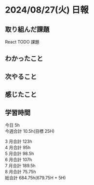 # 2024/08/27(火) 日報

## 取り組んだ課題

React TODO 課題

## わかったこと

## 次やること

## 感じたこと

## 学習時間

今日 5h
<br />
今週合計 10.5h(目標 25H)
<br />

3 月合計 123h
<br />
4 月合計 95h
<br />
5 月合計 98.5h
<br />
6 月合計 107h
<br />
7 月合計 189.5h
<br />
8 月合計 75.75h
<br />
総合計 684.75h(679.75H + 5H)
